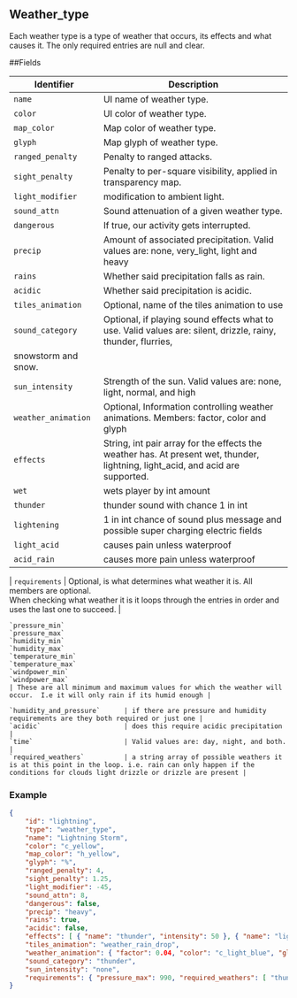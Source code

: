 ## Weather_type

Each weather type is a type of weather that occurs, its effects and what causes it.  The only required entries are null and clear.


##Fields

|     Identifier                 |                              Description                              |
| ------------------------------ | --------------------------------------------------------------------- |
| `name`                         | UI name of weather type.                                              |
| `color`                        | UI color of weather type.                                             |
| `map_color`                    | Map color of weather type.                                            |
| `glyph`                        | Map glyph of weather type.                                            |
| `ranged_penalty`               | Penalty to ranged attacks.                                            |
| `sight_penalty`                | Penalty to per-square visibility, applied in transparency map.        |
| `light_modifier`               | modification to ambient light.                                        |
| `sound_attn`                   | Sound attenuation of a given weather type.                            |
| `dangerous`                    | If true, our activity gets interrupted.                               |
| `precip`                       | Amount of associated precipitation. Valid values are: none, very_light, light and heavy |
| `rains`                        | Whether said precipitation falls as rain.                             |
| `acidic`                       | Whether said precipitation is acidic.                                 |
| `tiles_animation`              | Optional, name of the tiles animation to use                          |
| `sound_category`               | Optional, if playing sound effects what to use. Valid values are: silent, drizzle, rainy, thunder, flurries,
    snowstorm and snow. |
| `sun_intensity`                | Strength of the sun. Valid values are: none, light, normal, and high  |
| `weather_animation`            | Optional, Information controlling weather animations.  Members: factor, color and glyph |
| `effects`                      | String, int pair array for the effects the weather has.  At present wet, thunder, lightning, light_acid, and acid are supported. |  
	`wet`                         | wets player by int amount
	`thunder`                     | thunder sound with chance 1 in int
	`lightening`                  | 1 in int chance of sound plus message and possible super charging electric fields
	`light_acid`                  | causes pain unless waterproof
	`acid_rain`                   | causes more pain unless waterproof

| `requirements`                  | Optional, is what determines what weather it is.  All members are optional.  
	When checking what weather it is it loops through the entries in order and uses the last one to succeed. |
	
	`pressure_min`
	`pressure_max`
	`humidity_min`
	`humidity_max`
	`temperature_min`
	`temperature_max`
	`windpower_min`
	`windpower_max`
	| These are all minimum and maximum values for which the weather will occur.  I.e it will only rain if its humid enough |
	
	`humidity_and_pressure`      | if there are pressure and humidity requirements are they both required or just one |
	`acidic`                     | does this require acidic precipitation                                |
	`time`                       | Valid values are: day, night, and both.                               |
	`required_weathers`          | a string array of possible weathers it is at this point in the loop. i.e. rain can only happen if the conditions for clouds light drizzle or drizzle are present |

### Example

```json
{
    "id": "lightning",
    "type": "weather_type",
    "name": "Lightning Storm",
    "color": "c_yellow",
    "map_color": "h_yellow",
    "glyph": "%",
    "ranged_penalty": 4,
    "sight_penalty": 1.25,
    "light_modifier": -45,
    "sound_attn": 8,
    "dangerous": false,
    "precip": "heavy",
    "rains": true,
    "acidic": false,
    "effects": [ { "name": "thunder", "intensity": 50 }, { "name": "lightning", "intensity": 600 } ],
    "tiles_animation": "weather_rain_drop",
    "weather_animation": { "factor": 0.04, "color": "c_light_blue", "glyph": "," },
    "sound_category": "thunder",
    "sun_intensity": "none",
    "requirements": { "pressure_max": 990, "required_weathers": [ "thunder" ] }
}
```
